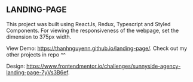 ## LANDING-PAGE
This project was built using ReactJs, Redux, Typescript and Styled Components. 
For viewing the responsiveness of the webpage, set the dimension to 375px width. 


View Demo: https://thanhnguyenn.github.io/landing-page/. 
Check out my other projects in repo ^^ 

Design: https://www.frontendmentor.io/challenges/sunnyside-agency-landing-page-7yVs3B6ef. 
